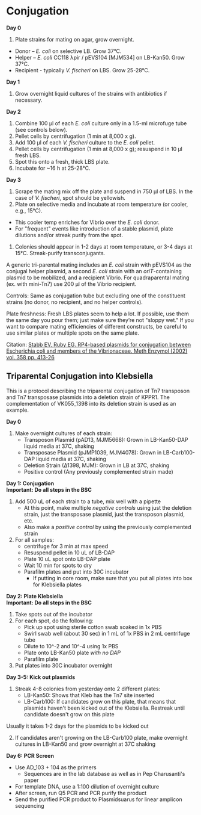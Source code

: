 # Conjugation  

**Day 0**  

1. Plate strains for mating on agar, grow overnight.
  - Donor – *E. coli* on selective LB.  Grow 37°C.
  - Helper – *E. coli* CC118 λpir / pEVS104 [MJM534] on LB-Kan50.  Grow 37°C.
  - Recipient - typically *V. fischeri* on LBS.  Grow 25-28°C.  

**Day 1**  

1. Grow overnight liquid cultures of the strains with antibiotics if necessary.

**Day 2**  

1. Combine 100 μl of each *E. coli* culture only in a 1.5-ml microfuge tube (see controls below).
1. Pellet cells by centrifugation (1 min at 8,000 x g).
1. Add 100 μl of each *V. fischeri* culture to the *E. coli* pellet.
1. Pellet cells by centrifugation (1 min at 8,000 x g); resuspend in 10 μl fresh LBS.
1. Spot this onto a fresh, thick LBS plate.
1. Incubate for ~16 h at 25-28°C.

**Day 3**  

1. Scrape the mating mix off the plate and suspend in 750 μl of LBS. In the case of *V. fischeri*, spot should be yellowish.
1. Plate on selective media and incubate at room temperature (or cooler, e.g., 15°C).
  - This cooler temp enriches for Vibrio over the *E. coli* donor.
  - For "frequent" events like introduction of a stable plasmid, plate dilutions and/or streak purify from the spot.
1. Colonies should appear in 1-2 days at room temperature, or 3-4 days at 15°C.  Streak-purify transconjugants.

A generic tri-parental mating includes an *E. coli* strain with pEVS104 as the conjugal helper plasmid, a second *E. coli* strain with an *oriT*-containing plasmid to be mobilized, and a recipient Vibrio. For quadraparental mating (ex. with mini-Tn7) use 200 µl of the Vibrio recipient.  

Controls: Same as conjugation tube but excluding one of the constituent strains (no donor, no recipient, and no helper controls).

Plate freshness: Fresh LBS plates seem to help a lot.  If possible, use them the same day you pour them; just make sure they’re not "sloppy wet." If you want to compare mating efficiencies of different constructs, be careful to use similar plates or multiple spots on the same plate.  

Citation: [Stabb EV, Ruby EG. RP4-based plasmids for conjugation between Escherichia coli and members of the Vibrionaceae. Meth Enzymol (2002) vol. 358 pp. 413-26](http://www.ncbi.nlm.nih.gov/pubmed/12474404)







## Triparental Conjugation into Klebsiella

This is a protocol describing the triparental conjugation of Tn7 transposon and Tn7 transposase plasmids into a deletion strain of KPPR1. The complementation of VK055_1398 into its deletion strain is used as an example.

**Day 0**  

1. Make overnight cultures of each strain:
   - Transposon Plasmid (pAD13, MJM5668): Grown in LB-Kan50-DAP liquid media at 37C, shaking
   - Transposase Plasmid (pJMP1039, MJM4078): Grown in LB-Carb100-DAP liquid media at 37C, shaking
   - Deletion Strain (∆1398, MJM): Grown in LB at 37C, shaking
   - Positive control (Any previously complemented strain made)


**Day 1: Conjugation**  
**Important: Do all steps in the BSC**

1. Add 500 uL of each strain to a tube, mix well with a pipette
   * At this point, make multiple *negative controls* using just the deletion strain, just the transposase plasmid, just the transposon plasmid, etc.
   * Also make a *positive control* by using the previously complemented strain
2. For all samples:
   * centrifuge for 3 min at max speed
   * Resuspend pellet in 10 uL of LB-DAP
   * Plate 10 uL spot onto LB-DAP plate
   * Wait 10 min for spots to dry
   * Parafilm plates and put into 30C incubator
     * If putting in core room, make sure that you put all plates into box for Klebsiella plates

**Day 2: Plate Klebsiella**  
**Important: Do all steps in the BSC**

1. Take spots out of the incubator
2. For each spot, do the following:
   * Pick up spot using sterile cotton swab soaked in 1x PBS
   * Swirl swab well (about 30 sec) in 1 mL of 1x PBS in 2 mL centrifuge tube
   * Dilute to 10^-2 and 10^-4 using 1x PBS
   * Plate onto LB-Kan50 plate *with no DAP*
   * Parafilm plate
3. Put plates into 30C incubator overnight

**Day 3-5: Kick out plasmids**  

1. Streak 4-8 colonies from yesterday onto 2 different plates:
   * LB-Kan50: Shows that Kleb has the Tn7 site inserted
   * LB-Carb100: If candidates grow on this plate, that means that plasmids haven't been kicked out of the Klebsiella. Restreak until candidate doesn't grow on this plate

Usually it takes 1-2 days for the plasmids to be kicked out

2. If candidates aren't growing on the LB-Carb100 plate, make overnight cultures in LB-Kan50 and grow overnight at 37C shaking

**Day 6: PCR Screen**  

* Use AD_103 + 104 as the primers
  * Sequences are in the lab database as well as in Pep Charusanti's paper
* For template DNA, use a 1:100 dilution of overnight culture
* After screen, run Q5 PCR and PCR purify the product
* Send the purified PCR product to Plasmidsuarus for linear amplicon sequencing

